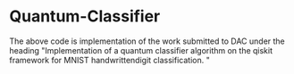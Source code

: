 # Quantum-Classifier
The above code is implementation of the work submitted to DAC under the heading "Implementation of a quantum classifier algorithm on the qiskit framework for MNIST handwrittendigit classification. "
